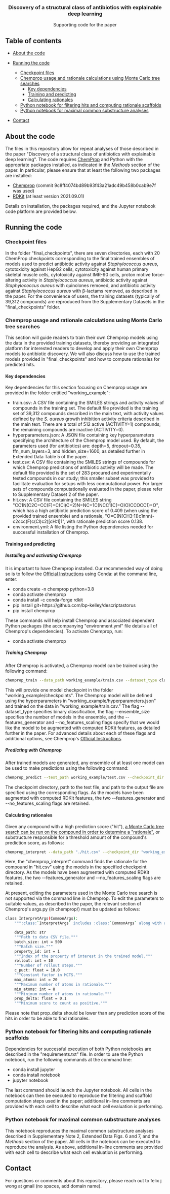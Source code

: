 <!--
*** Thanks for checking out this README Template. If you have a suggestion that would
*** make this better, please fork the repo and create a pull request or simply open
*** an issue with the tag "enhancement".
*** Thanks again! Now go create something AMAZING! :D
-->




<!-- PROJECT LOGO -->
<br />
<p align="center">

  <h3 align="center">Discovery of a structural class of antibiotics with explainable deep learning</h3>

  <p align="center">
    Supporting code for the paper
  </p>
</p>



<!-- TABLE OF CONTENTS -->
## Table of contents

* [About the code](#about-the-code)
* [Running the code](#running-the-code)
  * [Checkpoint files](#checkpoint-files)
  * [Chemprop usage and rationale calculations using Monte Carlo tree searches](#chemprop-usage-and-rationale-calculations-using-monte-carlo-tree-searches)
    * [Key dependencies](#key-dependencies)
    * [Training and predicting](#training-and-predicting)
    * [Calculating rationales](#calculating-rationales)
  * [Python notebook for filtering hits and computing rationale scaffolds](#python-notebook-for-filtering-hits-and-computing-rationale-scaffolds)
  * [Python notebook for maximal common substructure analyses](#python-notebook-for-maximal-common-substructure-analyses)
  
* [Contact](#contact)



<!-- ABOUT THE PROJECT -->
## About the code

The files in this repository allow for repeat analyses of those described in the paper "Discovery of a structural class of antibiotics with explainable deep learning". The code requires <a href="https://github.com/chemprop/chemprop">ChemProp</a> and Python with the appropriate packages installed, as indicated in the <i>Methods</i> section of the paper. In particular, please ensure that at least the following two packages are installed:
<ul>
<li><a href="https://github.com/chemprop/chemprop">Chemprop</a> (commit 9c8ff4074bd89b93f43a21adc49b458b0cab9e7f was used)</li>
<li><a href="https://www.rdkit.org/">RDKit</a> (at least version 2021.09.01)</li>
</ul>
Details on installation, the packages required, and the Jupyter notebook code platform are provided below.

<!-- GETTING STARTED -->
## Running the code

### Checkpoint files

In the folder "final_checkpoints", there are seven directories, each with 20 ChemProp checkpoints corresponding to the final trained ensembles of models used to predict antibiotic activity against <i>Staphylococcus aureus</i>, cytotoxicity against HepG2 cells, cytotoxicity against human primary skeletal muscle cells, cytotoxicity against IMR-90 cells, proton motive force-altering activity in <i>Staphylococcus aureus</i>, antibiotic activity against <i>Staphylococcus aureus</i> with quinolones removed, and antibiotic activity against <i>Staphylococcus aureus</i> with β-lactams removed, as described in the paper. For the convenience of users, the training datasets (typically of 39,312 compounds) are reproduced from the Supplementary Datasets in the "final_checkpoints" folder.

### Chemprop usage and rationale calculations using Monte Carlo tree searches

This section will guide readers to train their own Chemprop models using the data in the provided training datasets, thereby providing an integrated platform for interested readers to develop and apply their own Chemprop models to antibiotic discovery. We will also discuss how to use the trained models provided in "final_checkpoints" and how to compute rationales for predicted hits. 

#### Key dependencies

Key dependencies for this section focusing on Chemprop usage are provided in the folder entitled "working_example":

<ul>
<li>train.csv: A CSV file containing the SMILES strings and activity values of compounds in the training set. The default file provided is the training set of 39,312 compounds described in the main text, with activity values defined by the <i>S. aureus</i> growth inhibition activity criteria described in the main text. There are a total of 512 active (ACTIVITY=1) compounds; the remaining compounds are inactive (ACTIVITY=0).
</li>
<li>
hyperparameters.json: A JSON file containing key hyperparameters specifying the architecture of the Chemprop model used. By default, the parameters used (for antibiotics) are: depth=5, dropout=0.35, ffn_num_layers=3, and hidden_size=1600, as detailed further in Extended Data Table 5 of the paper.
</li>
<li>test.csv: A CSV file containing the SMILES strings of compounds for which Chemprop predictions of antibiotic activity will be made. The default file provided is the set of 283 procured and experimentally tested compounds in our study; this smaller subset was provided to facilitate evaluation for setups with less computational power. For larger sets of compounds computationally evaluated in the paper, please refer to Supplementary Dataset 2 of the paper. 
</li>
<li>hit.csv: A CSV file containing the SMILES string "CC1N(C2C=CC(F)=C(Cl)C=2)N=NC=1C(NCC1(C(=O)O)CCOCC1)=O", which has a high antibiotic prediction score of 0.409 (when using the provided trained ensemble) and a rationale, "O=C(N[CH3:1])c1nnn(-c2ccc(F)c(Cl)c2)[cH:1]1", with rationale prediction score 0.138. 
</li>
<li>environment.yml: A file listing the Python dependencies needed for successful installation of Chemprop. 
</li>
</ul>


#### Training and predicting


##### Installing and activating Chemprop

It is important to have Chemprop installed. Our recommended way of doing so is to follow the <a href="https://github.com/chemprop/chemprop">Official Instructions</a> using Conda: at the command line, enter:

<ul>
<li>conda create -n chemprop python=3.8</li>
<li>conda activate chemprop</li>
<li>conda install -c conda-forge rdkit</li>
<li>pip install git+https://github.com/bp-kelley/descriptastorus</li>
<li>pip install chemprop</li>
</ul>

These commands will help install Chemprop and associated dependent Python packages (the accompanying "environment.yml" file details all of Chemprop's dependencies). To activate Chemprop, run:

<ul>
<li>conda activate chemprop</li>
</ul>

##### Training Chemprop

After Chemprop is activated, a Chemprop model can be trained using the following command:

```sh
chemprop_train --data_path working_example/train.csv --dataset_type classification --config_path working_example/hyperparameters.json --save_dir "working_example/checkpoints" --ensemble_size 1 --features_generator rdkit_2d_normalized --no_features_scaling
```

This will provide one model checkpoint in the folder "working_example/checkpoints". The Chemprop model will be defined using the hyperparameters in "working_example/hyperparameters.json" and trained on the data in "working_example/train.csv." The flag --dataset_type specifies binary classification, the flag --ensemble_size specifies the number of models in the ensemble, and the --features_generator and --no_features_scaling flags specify that we would like the model to be augmented with computed RDKit features, as detailed further in the paper. For advanced details about each of these flags and additional options, see Chemprop's <a href="https://github.com/chemprop/chemprop">Official Instructions</a>.

##### Predicting with Chemprop

After trained models are generated, any ensemble of at least one model can be used to make predictions using the following command: 

```sh
chemprop_predict --test_path working_example/test.csv --checkpoint_dir "working_example/checkpoints" --preds_path "working_example/test_pred.csv" --features_generator rdkit_2d_normalized --no_features_scaling 
```

The checkpoint directory, path to the test file, and path to the output file are specified using the corresponding flags. As the models have been augmented with computed RDKit features, the two --features_generator and --no_features_scaling flags are retained. 


#### Calculating rationales

Given any compound with a high prediction score ("hit"), <a href="https://chemprop.readthedocs.io/en/latest/interpret.html">a Monte Carlo tree search can be run on the compound in order to determine a "rationale"</a>, or substructure responsible for a threshold amount of the compound's prediction score, as follows:
```sh
chemprop_interpret --data_path "./hit.csv" --checkpoint_dir "working_example/checkpoints" --property_id 1 --features_generator rdkit_2d_normalized --no_features_scaling
```
Here, the "chemprop_interpret" command finds the rationale for the compound in "hit.csv" using the models in the specified checkpoint directory. As the models have been augmented with computed RDKit features, the two --features_generator and --no_features_scaling flags are retained. 

At present, editing the parameters used in the Monte Carlo tree search is not supported via the command line in Chemprop. To edit the parameters to suitable values, as described in the paper, the relevant section of Chemprop's args.py (in chemprop/) must be updated as follows:

```sh
class InterpretArgs(CommonArgs):
    """:class:`InterpretArgs` includes :class:`CommonArgs` along with additional arguments used for interpreting a trained Chemprop model."""

    data_path: str
    """Path to data CSV file."""
    batch_size: int = 500
    """Batch size."""
    property_id: int = 1
    """Index of the property of interest in the trained model."""
    rollout: int = 10
    """Number of rollout steps."""
    c_puct: float = 10.0
    """Constant factor in MCTS."""
    max_atoms: int = 20
    """Maximum number of atoms in rationale."""
    min_atoms: int = 8
    """Minimum number of atoms in rationale."""
    prop_delta: float = 0.1
    """Minimum score to count as positive."""
```
Please note that prop_delta should be lower than any prediction score of the hits in order to be able to find rationales. 


### Python notebook for filtering hits and computing rationale scaffolds
  
Dependencies for successful execution of both Python notebooks are described in the "requirements.txt" file. In order to use the Python notebook, run the following commands at the command line:

<ul>
<li>conda install jupyter</li>
<li>conda install notebook</li>
<li>jupyter notebook</li>
</ul>

The last command should launch the Jupyter notebook. All cells in the notebook can then be executed to reproduce the filtering and scaffold computation steps used in the paper; additional in-line comments are provided with each cell to describe what each cell evaluation is performing. 

### Python notebook for maximal common substructure analyses

This notebook reproduces the maximal common substructure analyses described in Supplementary Note 2, Extended Data Figs. 6 and 7, and the <i>Methods</i> section of the paper. All cells in the notebook can be executed to reproduce the analysis. As above, additional in-line comments are provided with each cell to describe what each cell evaluation is performing. 



<!-- CONTACT -->
## Contact

For questions or comments about this repository, please reach out to felix j wong at gmail (no spaces, add domain name). 

